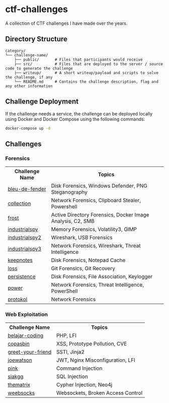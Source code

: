 # ctf-challenges

A collection of CTF challenges I have made over the years.

## Directory Structure

```
category/
└── challenge-name/
    ├── public/       # Files that participants would receive
    ├── src/          # Files that are deployed to the server / source code to generate the challenge
    ├── writeup/      # A short writeup/payload and scripts to solve the challenge, if any
    └── README.md     # Contains the challenge description, flag and any other information
```

## Challenge Deployment

If the challenge needs a service, the challenge can be deployed locally using Docker and Docker Compose using the following commands:

```bash
docker-compose up -d
```

## Challenges

### Forensics

<table>
    <tr>
        <th>Challenge Name</th>
        <th>Topics</th>
    </tr>
    <tr>
        <td><a href="forensics/bleu-de-fender/">bleu-de-fender</a></td>
        <td>Disk Forensics, Windows Defender, PNG Steganography</td>
    </tr>
    <tr>
        <td><a href="forensics/collection/">collection</a></td>
        <td>Network Forensics, Clipboard Stealer, Powershell</td>
    </tr>
    <tr>
        <td><a href="forensics/frost/">frost</a></td>
        <td>Active Directory Forensics, Docker Image Analysis, C2, SMB</td>
    </tr>
    <tr>
        <td><a href="forensics/industrialspy/">industrialspy</a></td>
        <td>Memory Forensics, Volatility3, GIMP</td>
    </tr>
    <tr>
        <td><a href="forensics/industrialspy2/">industrialspy2</a></td>
        <td>Wireshark, USB Forensics</td>
    </tr>
    <tr>
        <td><a href="forensics/industrialspy3/">industrialspy3</a></td>
        <td>Network Forensics, Wireshark, Threat Intelligence</td>
    </tr>
    <tr>
        <td><a href="forensics/keepnotes/">keepnotes</a></td>
        <td>Disk Forensics, Notepad Cache</td>
    </tr>
    <tr>
        <td><a href="forensics/loss/">loss</a></td>
        <td>Git Forensics, Git Recovery</td>
    </tr>
    <tr>
        <td><a href="forensics/persistence/">persistence</a></td>
        <td>Disk Forensics, File Association, Keylogger</td>
    </tr>
    <tr>
        <td><a href="forensics/power/">power</a></td>
        <td>Network Forensics, Threat Intelligence, PowerShell</td>
    </tr>
    <tr>
        <td><a href="forensics/protokol/">protokol</a></td>
        <td>Network Forensics</td>
    </tr>
</table>

### Web Exploitation

<table>
    <tr>
        <th>Challenge Name</th>
        <th>Topics</th>
    </tr>
    <tr>
        <td><a href="web/belajar-coding/">belajar-coding</a></td>
        <td>PHP, LFI</td>
    </tr>
    <tr>
        <td><a href="web/copasbin/">copasbin</a></td>
        <td>XSS, Prototype Pollution, CVE</td>
    </tr>
    <tr>
        <td><a href="web/greet-your-friend/">greet-your-friend</a></td>
        <td>SSTI, Jinja2</td>
    </tr>
    <tr>
        <td><a href="web/joewatson/">joewatson</a></td>
        <td>JWT, Nginx Misconfiguration, LFI</td>
    </tr>
    <tr>
        <td><a href="web/pink/">pink</a></td>
        <td>Command Injection</td>
    </tr>
    <tr>
        <td><a href="web/siakgg/">siakgg</a></td>
        <td>SQL Injection</td>
    </tr>
    <tr>
        <td><a href="web/thematrix/">thematrix</a></td>
        <td>Cypher Injection, Neo4j</td>
    </tr>
    <tr>
        <td><a href="web/weebsocks/">weebsocks</a></td>
        <td>Websockets, Broken Access Control</td>
    </tr>
</table>
